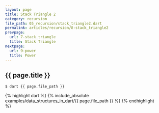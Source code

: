 ```yaml
---
layout: page
title: Stack Triangle 2
category: recursion
file_path: 05_recursion/stack_triangle2.dart
permalink: articles/recursion/8-stack_triangle2
prevpage: 
  url: 7-stack_triangle
  title: Stack Triangle
nextpage: 
  url: 9-power
  title: Power
---
```


## {{ page.title }}

```terminal
$ dart {{ page.file_path }}
```      


{% highlight dart %}
{% include_absolute examples/data_structures_in_dart/{{ page.file_path }} %}
{% endhighlight %}
  